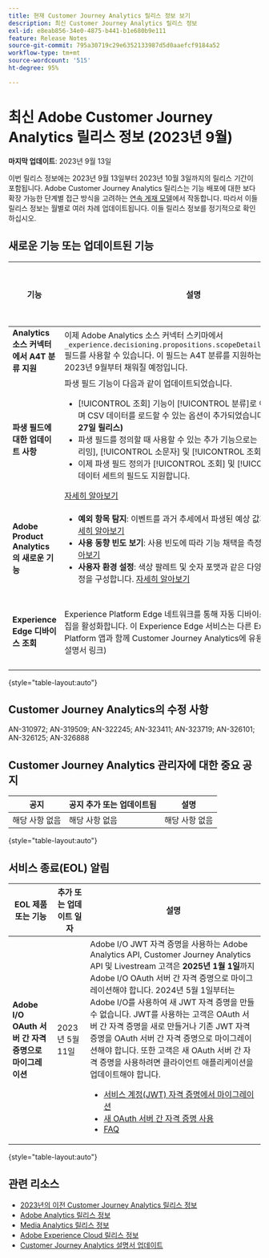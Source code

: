 ```yaml
---
title: 현재 Customer Journey Analytics 릴리스 정보 보기
description: 최신 Customer Journey Analytics 릴리스 정보
exl-id: e8eab856-34e0-4875-b441-b1e680b9e111
feature: Release Notes
source-git-commit: 795a30719c29e6352133987d5d0aaefcf9184a52
workflow-type: tm+mt
source-wordcount: '515'
ht-degree: 95%

---
```


# 최신 Adobe Customer Journey Analytics 릴리스 정보 (2023년 9월)

**마지막 업데이트**: 2023년 9월 13일

이번 릴리스 정보에는 2023년 9월 13일부터 2023년 10월 3일까지의 릴리스 기간이 포함됩니다. Adobe Customer Journey Analytics 릴리스는 기능 배포에 대한 보다 확장 가능한 단계별 접근 방식을 고려하는 [연속 게재 모델](releases.md)에서 작동합니다. 따라서 이들 릴리스 정보는 월별로 여러 차례 업데이트됩니다. 이들 릴리스 정보를 정기적으로 확인하십시오.

## 새로운 기능 또는 업데이트된 기능

| 기능 | 설명 | [롤아웃 시작](releases.md) | [일반 가용성](releases.md) |
| ----------- | ---------- | ------- | ---- |
| **Analytics 소스 커넥터에서 A4T 분류 지원** | 이제 Adobe Analytics 소스 커넥터 스키마에서 `_experience.decisioning.propositions.scopeDetails.correlationID` 필드를 사용할 수 있습니다. 이 필드는 A4T 분류를 지원하는 데 사용되며 2023년 9월부터 채워질 예정입니다. | | 해당 사항 없음 | 2023년 9월 12일 |
| **파생 필드에 대한 업데이트 사항** | 파생 필드 기능이 다음과 같이 업데이트되었습니다.<ul><li>[!UICONTROL 조회] 기능이 [!UICONTROL 분류]로 이름이 변경되었으며 CSV 데이터를 로드할 수 있는 옵션이 추가되었습니다. **(2023년 9월 27일 릴리스)**</li><li>파생 필드를 정의할 때 사용할 수 있는 추가 기능으로는 [!UICONTROL 트리밍], [!UICONTROL 소문자] 및 [!UICONTROL 조회]가 있습니다.</li><li>이제 파생 필드 정의가 [!UICONTROL 조회] 및 [!UICONTROL 프로필] 데이터 세트의 필드도 지원합니다.</li></ul>[자세히 알아보기](/help/data-views/derived-fields/derived-fields.md) | 해당 사항 없음 | 2023년 9월 13일 |
| **Adobe Product Analytics의 새로운 기능** | <ul><li>**예외 항목 탐지**: 이벤트를 과거 추세에서 파생된 예상 값과 비교합니다. [자세히 알아보기](https://experienceleague.adobe.com/docs/analytics-platform/using/guided-analysis/trends/usage.html)</li><li>**사용 동향 빈도 보기**: 사용 빈도에 따라 기능 채택을 측정합니다. [자세히 알아보기](https://experienceleague.adobe.com/docs/analytics-platform/using/guided-analysis/trends/frequency.html)</li><li>**사용자 환경 설정**: 색상 팔레트 및 숫자 포맷과 같은 다양한 사용자 환경 설정을 구성합니다. [자세히 알아보기](https://experienceleague.adobe.com/docs/analytics-platform/using/cja-workspace/user-preferences.html)</li></ul> | 해당 사항 없음 | 2023년 9월 18일 |
| **Experience Edge 디바이스 조회** | Experience Platform Edge 네트워크를 통해 자동 디바이스 유형 데이터 수집을 활성화합니다. 이 Experience Edge 서비스는 다른 Experience Platform 앱과 함께 Customer Journey Analytics에 유용합니다. (참조할 설명서 링크) | 해당 사항 없음 | 2023년 9월 27일 |

{style="table-layout:auto"}

## Customer Journey Analytics의 수정 사항

AN-310972; AN-319509; AN-322245; AN-323411; AN-323719; AN-326101; AN-326125; AN-326888


## Customer Journey Analytics 관리자에 대한 중요 공지

| 공지 | 공지 추가 또는 업데이트됨 | 설명 |
| --- | --- | --- |
| 해당 사항 없음 | 해당 사항 없음 | 해당 사항 없음 |

{style="table-layout:auto"}

## 서비스 종료(EOL) 알림

| EOL 제품 또는 기능 | 추가 또는 업데이트 일자 | 설명 |
| --- | --- | --- |
| **Adobe I/O OAuth 서버 간 자격 증명으로 마이그레이션** | 2023년 5월 11일 | Adobe I/O JWT 자격 증명을 사용하는 Adobe Analytics API, Customer Journey Analytics API 및 Livestream 고객은 **2025년 1월 1일**&#x200B;까지 Adobe I/O OAuth 서버 간 자격 증명으로 마이그레이션해야 합니다. 2024년 5월 1일부터는 Adobe I/O를 사용하여 새 JWT 자격 증명을 만들 수 없습니다. JWT를 사용하는 고객은 OAuth 서버 간 자격 증명을 새로 만들거나 기존 JWT 자격 증명을 OAuth 서버 간 자격 증명으로 마이그레이션해야 합니다. 또한 고객은 새 OAuth 서버 간 자격 증명을 사용하려면 클라이언트 애플리케이션을 업데이트해야 합니다. <ul><li>[서비스 계정(JWT) 자격 증명에서 마이그레이션](https://developer.adobe.com/developer-console/docs/guides/authentication/ServerToServerAuthentication/migration/)</li><li>[새 OAuth 서버 간 자격 증명 사용](https://developer.adobe.com/developer-console/docs/guides/authentication/ServerToServerAuthentication/implementation/)</li><li>[FAQ](https://developer.adobe.com/developer-console/docs/guides/authentication/ServerToServerAuthentication/faqs/)</li></ul> |

{style="table-layout:auto"}


## 관련 리소스

* [2023년의 이전 Customer Journey Analytics 릴리스 정보](/help/release-notes/2023.md)
* [Adobe Analytics 릴리스 정보](https://experienceleague.adobe.com/docs/analytics/release-notes/latest.html?lang=ko)
* [Media Analytics 릴리스 정보](https://experienceleague.adobe.com/docs/media-analytics/using/additional-resources/release-notes.html)
* [Adobe Experience Cloud 릴리스 정보](https://experienceleague.adobe.com/docs/release-notes/experience-cloud/current.html)
* [Customer Journey Analytics 설명서 업데이트](/help/release-notes/doc-changes.md)
